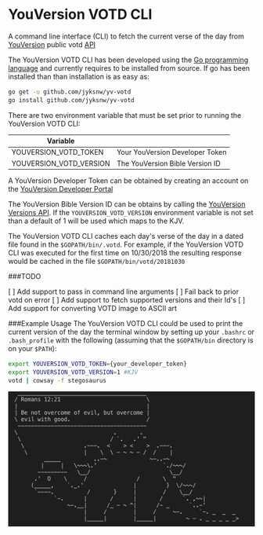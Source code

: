 # YouVersion VOTD CLI

A command line interface (CLI) to fetch the current verse of the day from [YouVersion](https://www.youversion.com) public votd [API](https://developers.youversion.com)

The YouVersion VOTD CLI has been developed using the [Go programming language](https://golang.org) and currently requires to be installed from source. If go has been installed than than installation is as easy as:

```bash
go get -u github.com/jyksnw/yv-votd
go install github.com/jyksnw/yv-votd
```

There are two environment variable that must be set prior to running the YouVersion VOTD CLI:

| Variable  |    |
|---|---|
| YOUVERSION_VOTD_TOKEN   |   Your YouVersion Developer Token|
| YOUVERSION_VOTD_VERSION |   The YouVersion Bible Version ID|

A YouVersion Developer Token can be obtained by creating an account on the [YouVersion Developer Portal](https://developers.youversion.com)

The YouVersion Bible Version ID can be obtains by calling the [YouVersion Versions API](https://yv-public-api-docs.netlify.com/api/versions.html). If the `YOUVERSION_VOTD_VERSION` environment variable is not set than a default of 1 will be used which maps to the KJV.

The YouVersion VOTD CLI caches each day's verse of the day in a dated file found in the `$GOPATH/bin/.votd`. For example, if the YouVersion VOTD CLI was executed for the first time on 10/30/2018 the resulting response would be cached in the file `$GOPATH/bin/votd/20181030`

###TODO

[ ] Add support to pass in command line arguments
[ ] Fail back to prior votd on error
[ ] Add support to fetch supported versions and their Id's
[ ] Add support for converting VOTD image to ASCII art

###Example Usage
The YouVersion VOTD CLI could be used to print the current version of the day the terminal window by setting up your `.bashrc` or `.bash_profile` with the following (assuming that the `$GOPATH/bin` directory is on your `$PATH`):

```bash
export YOUVERSION_VOTD_TOKEN={your_developer_token}
export YOUVERSION_VOTD_VERSION=1 #KJV
votd | cowsay -f stegosaurus
```

![YouVersion VOTD CLI Stegosaurus](images/yv_votd_stegasaurus.png)